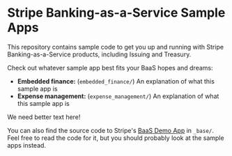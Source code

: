 # Stripe Banking-as-a-Service Sample Apps

This repository contains sample code to get you up and running with Stripe Banking-as-a-Service products, including Issuing and Treasury.

Check out whatever sample app best fits your BaaS hopes and dreams:

* **Embedded finance:** (`embedded_finance/`) An explanation of what this sample app is
* **Expense management:** (`expense_management/`) An explanation of what this sample app is

We need better text here!

You can also find the source code to Stripe's [BaaS Demo App](https://baas.stripe.dev) in `_base/`. Feel free to read the code for it, but you should probably look at the sample apps instead.
